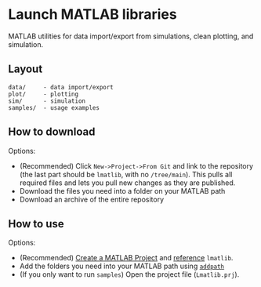 # Launch MATLAB libraries
MATLAB utilities for data import/export from simulations, clean plotting, and simulation.

## Layout
```
data/     - data import/export
plot/     - plotting
sim/      - simulation
samples/  - usage examples
```

## How to download

Options:

* (Recommended) Click `New->Project->From Git` and link to the repository (the last part should be `lmatlib`, with no `/tree/main`). This pulls all required files and lets you pull new changes as they are published.
* Download the files you need into a folder on your MATLAB path
* Download an archive of the entire repository

## How to use

Options:

* (Recommended) [Create a MATLAB Project](https://www.mathworks.com/help/matlab/matlab_prog/create-projects.html) 
and [reference](https://www.mathworks.com/help/simulink/ug/add-or-remove-a-reference-to-another-project.html) `lmatlib`.
* Add the folders you need into your MATLAB path using 
[`addpath`](https://www.mathworks.com/help/matlab/ref/addpath.html)
* (If you only want to run `samples`) Open the project file (`Lmatlib.prj`).
